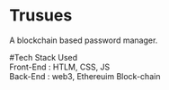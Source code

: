# Trusues
A blockchain based password manager.  

#Tech Stack Used  
Front-End : HTLM, CSS, JS  
Back-End : web3, Ethereuim Block-chain  
